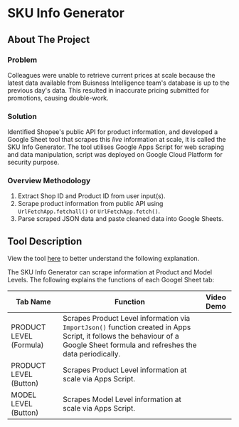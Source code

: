 # SKU Info Generator

## About The Project

### Problem
Colleagues were unable to retrieve current prices at scale because the latest data available from Buisness Intelligence team's database is up to the previous day's data. This resulted in inaccurate pricing submitted for promotions, causing double-work.

### Solution
Identified Shopee's public API for product information, and developed a Google Sheet tool that scrapes this *live* information at scale, it is called the SKU Info Generator.
The tool utilises Google Apps Script for web scraping and data manipulation, script was deployed on Google Cloud Platform for security purpose.

### Overview Methodology
1. Extract Shop ID and Product ID from user input(s).
2. Scrape product information from public API using `UrlFetchApp.fetchall()` or `UrlFetchApp.fetch()`.
3. Parse scraped JSON data and paste cleaned data into Google Sheets.

## Tool Description

View the tool [here](https://docs.google.com/spreadsheets/d/14wz4TupMTORjQtk5QUA6pfkCG9u1cVCpYRvyqfFxWNk/edit?usp=sharing) to better understand the following explanation.

The SKU Info Generator can scrape information at Product and Model Levels. The following explains the functions of each Googel Sheet tab:

Tab Name | Function | Video Demo
------------ | -------------  | -------------
PRODUCT LEVEL (Formula) | Scrapes Product Level information via `ImportJson()` function created in Apps Script, it follows the behaviour of a Google Sheet formula and refreshes the data periodically. |
PRODUCT LEVEL (Button) | Scrapes Product Level information at scale via Apps Script. |
MODEL LEVEL (Button) | Scrapes Model Level information at scale via Apps Script. |
